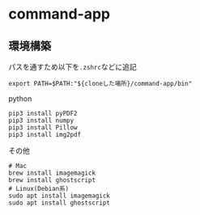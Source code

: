 # command-app
## 環境構築
パスを通すため以下を`.zshrc`などに追記
```
export PATH=$PATH:"${cloneした場所}/command-app/bin"
```
python
```
pip3 install pyPDF2
pip3 install numpy
pip3 install Pillow
pip3 install img2pdf
```
その他
```
# Mac
brew install imagemagick
brew install ghostscript
# Linux(Debian系)
sudo apt install imagemagick
sudo apt install ghostscript 
```
